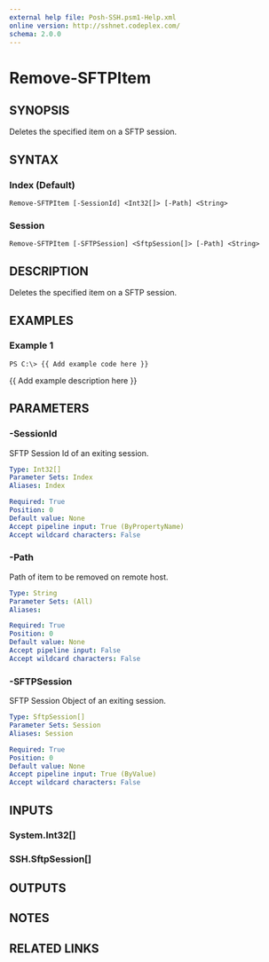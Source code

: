 ```yaml
---
external help file: Posh-SSH.psm1-Help.xml
online version: http://sshnet.codeplex.com/
schema: 2.0.0
---
```


# Remove-SFTPItem

## SYNOPSIS
Deletes the specified item on a SFTP session.

## SYNTAX

### Index (Default)
```
Remove-SFTPItem [-SessionId] <Int32[]> [-Path] <String>
```

### Session
```
Remove-SFTPItem [-SFTPSession] <SftpSession[]> [-Path] <String>
```

## DESCRIPTION
Deletes the specified item on a SFTP session.

## EXAMPLES

### Example 1
```
PS C:\> {{ Add example code here }}
```

{{ Add example description here }}

## PARAMETERS

### -SessionId
SFTP Session Id of an exiting session.

```yaml
Type: Int32[]
Parameter Sets: Index
Aliases: Index

Required: True
Position: 0
Default value: None
Accept pipeline input: True (ByPropertyName)
Accept wildcard characters: False
```

### -Path
Path of item to be removed on remote host.

```yaml
Type: String
Parameter Sets: (All)
Aliases: 

Required: True
Position: 0
Default value: None
Accept pipeline input: False
Accept wildcard characters: False
```

### -SFTPSession
SFTP Session Object of an exiting session.

```yaml
Type: SftpSession[]
Parameter Sets: Session
Aliases: Session

Required: True
Position: 0
Default value: None
Accept pipeline input: True (ByValue)
Accept wildcard characters: False
```

## INPUTS

### System.Int32[]

### SSH.SftpSession[]

## OUTPUTS

## NOTES

## RELATED LINKS

